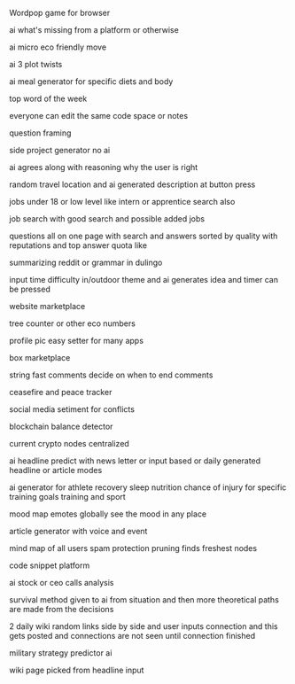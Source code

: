 Wordpop game for browser

ai what's missing from a platform or otherwise

ai micro eco friendly move

ai 3 plot twists

ai meal generator for specific diets and body

top word of the week

everyone can edit the same code space or notes

question framing

side project generator no ai

ai agrees along with reasoning why the user is right

random travel location and ai generated description at button press

jobs under 18 or low level like intern or apprentice search also

job search with good search and possible added jobs

questions all on one page with search and answers sorted by quality with reputations and top answer quota like

summarizing reddit or grammar in dulingo

input time difficulty in/outdoor theme and ai generates idea and timer can be pressed

website marketplace

tree counter or other eco numbers

profile pic easy setter for many apps

box marketplace

string fast comments decide on when to end comments

ceasefire and peace tracker

social media setiment for conflicts

blockchain balance detector

current crypto nodes centralized

ai headline predict with news letter or input based or daily generated headline or article modes

ai generator for athlete recovery sleep nutrition chance of injury for specific training goals training and sport

mood map emotes globally see the mood in any place

article generator with voice and event

mind map of all users spam protection pruning finds freshest nodes

code snippet platform

ai stock or ceo calls analysis

survival method given to ai from situation and then more theoretical paths are made from the decisions

2 daily wiki random links side by side and user inputs connection and this gets posted and connections are not seen until connection finished

military strategy predictor ai

wiki page picked from headline input
